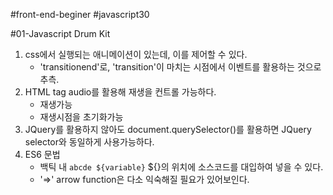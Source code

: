#front-end-beginer
#javascript30

#01-Javascript Drum Kit
1. css에서 실행되는 애니메이션이 있는데, 이를 제어할 수 있다. 
    - 'transitionend'로, 'transition'이 마치는 시점에서 이벤트를 활용하는 것으로 추측.
2. HTML tag audio를 활용해 재생을 컨트롤 가능하다.
    - 재생가능
    - 재생시점을 초기화가능
3. JQuery를 활용하지 않아도 document.querySelector()를 활용하면 JQuery selector와 동일하게 사용가능하다.
4. ES6 문법
    - 백틱 내 `abcde ${variable}` ${}의 위치에 소스코드를 대입하여 넣을 수 있다.
    - '=>' arrow function은 다소 익숙해질 필요가 있어보인다.